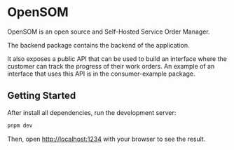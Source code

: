 # OpenSOM

OpenSOM is an open source and Self-Hosted Service Order Manager.

The backend package contains the backend of the application.

It also exposes a public API that can be used to build an interface where the customer can track the progress of their work orders. An example of an interface that uses this API is in the consumer-example package.

## Getting Started

After install all dependencies, run the development server:

```bash
pnpm dev
```

Then, open [http://localhost:1234](http://localhost:1234) with your browser to see the result.
